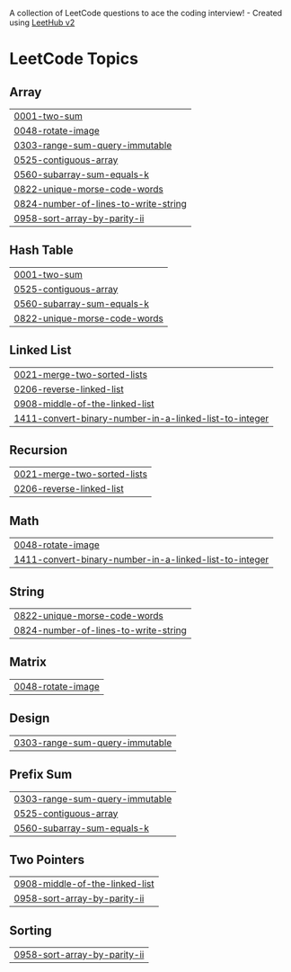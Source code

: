 A collection of LeetCode questions to ace the coding interview! - Created using [LeetHub v2](https://github.com/arunbhardwaj/LeetHub-2.0)
<!---LeetCode Topics Start-->
# LeetCode Topics
## Array
|  |
| ------- |
| [0001-two-sum](https://github.com/Deepakgunasekaran07/Leetcode/tree/master/0001-two-sum) |
| [0048-rotate-image](https://github.com/Deepakgunasekaran07/Leetcode/tree/master/0048-rotate-image) |
| [0303-range-sum-query-immutable](https://github.com/Deepakgunasekaran07/Leetcode/tree/master/0303-range-sum-query-immutable) |
| [0525-contiguous-array](https://github.com/Deepakgunasekaran07/Leetcode/tree/master/0525-contiguous-array) |
| [0560-subarray-sum-equals-k](https://github.com/Deepakgunasekaran07/Leetcode/tree/master/0560-subarray-sum-equals-k) |
| [0822-unique-morse-code-words](https://github.com/Deepakgunasekaran07/Leetcode/tree/master/0822-unique-morse-code-words) |
| [0824-number-of-lines-to-write-string](https://github.com/Deepakgunasekaran07/Leetcode/tree/master/0824-number-of-lines-to-write-string) |
| [0958-sort-array-by-parity-ii](https://github.com/Deepakgunasekaran07/Leetcode/tree/master/0958-sort-array-by-parity-ii) |
## Hash Table
|  |
| ------- |
| [0001-two-sum](https://github.com/Deepakgunasekaran07/Leetcode/tree/master/0001-two-sum) |
| [0525-contiguous-array](https://github.com/Deepakgunasekaran07/Leetcode/tree/master/0525-contiguous-array) |
| [0560-subarray-sum-equals-k](https://github.com/Deepakgunasekaran07/Leetcode/tree/master/0560-subarray-sum-equals-k) |
| [0822-unique-morse-code-words](https://github.com/Deepakgunasekaran07/Leetcode/tree/master/0822-unique-morse-code-words) |
## Linked List
|  |
| ------- |
| [0021-merge-two-sorted-lists](https://github.com/Deepakgunasekaran07/Leetcode/tree/master/0021-merge-two-sorted-lists) |
| [0206-reverse-linked-list](https://github.com/Deepakgunasekaran07/Leetcode/tree/master/0206-reverse-linked-list) |
| [0908-middle-of-the-linked-list](https://github.com/Deepakgunasekaran07/Leetcode/tree/master/0908-middle-of-the-linked-list) |
| [1411-convert-binary-number-in-a-linked-list-to-integer](https://github.com/Deepakgunasekaran07/Leetcode/tree/master/1411-convert-binary-number-in-a-linked-list-to-integer) |
## Recursion
|  |
| ------- |
| [0021-merge-two-sorted-lists](https://github.com/Deepakgunasekaran07/Leetcode/tree/master/0021-merge-two-sorted-lists) |
| [0206-reverse-linked-list](https://github.com/Deepakgunasekaran07/Leetcode/tree/master/0206-reverse-linked-list) |
## Math
|  |
| ------- |
| [0048-rotate-image](https://github.com/Deepakgunasekaran07/Leetcode/tree/master/0048-rotate-image) |
| [1411-convert-binary-number-in-a-linked-list-to-integer](https://github.com/Deepakgunasekaran07/Leetcode/tree/master/1411-convert-binary-number-in-a-linked-list-to-integer) |
## String
|  |
| ------- |
| [0822-unique-morse-code-words](https://github.com/Deepakgunasekaran07/Leetcode/tree/master/0822-unique-morse-code-words) |
| [0824-number-of-lines-to-write-string](https://github.com/Deepakgunasekaran07/Leetcode/tree/master/0824-number-of-lines-to-write-string) |
## Matrix
|  |
| ------- |
| [0048-rotate-image](https://github.com/Deepakgunasekaran07/Leetcode/tree/master/0048-rotate-image) |
## Design
|  |
| ------- |
| [0303-range-sum-query-immutable](https://github.com/Deepakgunasekaran07/Leetcode/tree/master/0303-range-sum-query-immutable) |
## Prefix Sum
|  |
| ------- |
| [0303-range-sum-query-immutable](https://github.com/Deepakgunasekaran07/Leetcode/tree/master/0303-range-sum-query-immutable) |
| [0525-contiguous-array](https://github.com/Deepakgunasekaran07/Leetcode/tree/master/0525-contiguous-array) |
| [0560-subarray-sum-equals-k](https://github.com/Deepakgunasekaran07/Leetcode/tree/master/0560-subarray-sum-equals-k) |
## Two Pointers
|  |
| ------- |
| [0908-middle-of-the-linked-list](https://github.com/Deepakgunasekaran07/Leetcode/tree/master/0908-middle-of-the-linked-list) |
| [0958-sort-array-by-parity-ii](https://github.com/Deepakgunasekaran07/Leetcode/tree/master/0958-sort-array-by-parity-ii) |
## Sorting
|  |
| ------- |
| [0958-sort-array-by-parity-ii](https://github.com/Deepakgunasekaran07/Leetcode/tree/master/0958-sort-array-by-parity-ii) |
<!---LeetCode Topics End-->